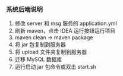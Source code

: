 ### 系统后端说明

1. 修改 server 和 msg 服务的 application.yml
2. 刷新 maven，点击 IDEA 运行按钮运行项目
3. maven clean -> maven package
4. 将 jar 包复制到服务器
5. 将 upload 文件夹复制到服务器
6. 迁移 MySQL 数据库
7. 运行启动 jar 包命令或双击 start.sh
